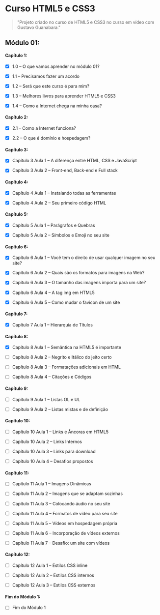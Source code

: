 # Curso HTML5 e CSS3

>"Projeto criado no curso de HTML5 e CSS3 no curso em vídeo com Gustavo Guanabara."

## Módulo 01:

#### Capítulo 1:

- [x]  1.0 – O que vamos aprender no módulo 01?

- [x] 1.1 – Precisamos fazer um acordo

- [x] 1.2 – Será que este curso é para mim?

- [x] 1.3 – Melhores livros para aprender HTML5 e CSS3

- [x] 1.4 – Como a Internet chega na minha casa?


#### Capítulo 2:

- [x] 2.1 – Como a Internet funciona?

- [x] 2.2 – O que é domínio e hospedagem?


#### Capítulo 3:

- [x] Capítulo 3 Aula 1 – A diferença entre HTML, CSS e JavaScript

- [x] Capítulo 3 Aula 2 – Front-end, Back-end e Full stack


#### Capítulo 4:

- [x] Capítulo 4 Aula 1 – Instalando todas as ferramentas

- [x] Capítulo 4 Aula 2 – Seu primeiro código HTML


#### Capítulo 5:

- [x] Capítulo 5 Aula 1 – Parágrafos e Quebras

- [x] Capítulo 5 Aula 2 – Símbolos e Emoji no seu site


#### Capítulo 6:

- [x] Capítulo 6 Aula 1 – Você tem o direito de usar qualquer imagem no seu site?

- [x] Capítulo 6 Aula 2 – Quais são os formatos para imagens na Web?

- [x] Capítulo 6 Aula 3 – O tamanho das imagens importa para um site?

- [x] Capítulo 6 Aula 4 – A tag img em HTML5

- [x] Capítulo 6 Aula 5 – Como mudar o favicon de um site


#### Capítulo 7:

- [x] Capítulo 7 Aula 1 – Hierarquia de Títulos


#### Capítulo 8:

- [x] Capítulo 8 Aula 1 – Semântica na HTML5 é importante

- [ ] Capítulo 8 Aula 2 – Negrito e Itálico do jeito certo

- [ ] Capítulo 8 Aula 3 – Formatações adicionais em HTML

- [ ] Capítulo 8 Aula 4 – Citações e Códigos


#### Capítulo 9:

- [ ] Capítulo 9 Aula 1 – Listas OL e UL

- [ ] Capítulo 9 Aula 2 – Listas mistas e de definição


#### Capítulo 10:

- [ ] Capítulo 10 Aula 1 – Links e Âncoras em HTML5

- [ ] Capítulo 10 Aula 2 – Links Internos

- [ ] Capítulo 10 Aula 3 – Links para download

- [ ] Capítulo 10 Aula 4 – Desafios propostos


#### Capítulo 11:

- [ ] Capítulo 11 Aula 1 – Imagens Dinâmicas

- [ ] Capítulo 11 Aula 2 – Imagens que se adaptam sozinhas

- [ ] Capítulo 11 Aula 3 – Colocando áudio no seu site

- [ ] Capítulo 11 Aula 4 – Formatos de vídeo para seu site

- [ ] Capítulo 11 Aula 5 – Vídeos em hospedagem própria

- [ ] Capítulo 11 Aula 6 – Incorporação de vídeos externos

- [ ] Capítulo 11 Aula 7 – Desafio: um site com vídeos


#### Capítulo 12:

- [ ] Capítulo 12 Aula 1 – Estilos CSS inline

- [ ] Capítulo 12 Aula 2 – Estilos CSS internos

- [ ] Capítulo 12 Aula 3 – Estilos CSS externos


#### Fim do Módulo 1:

- [ ] Fim do Módulo 1